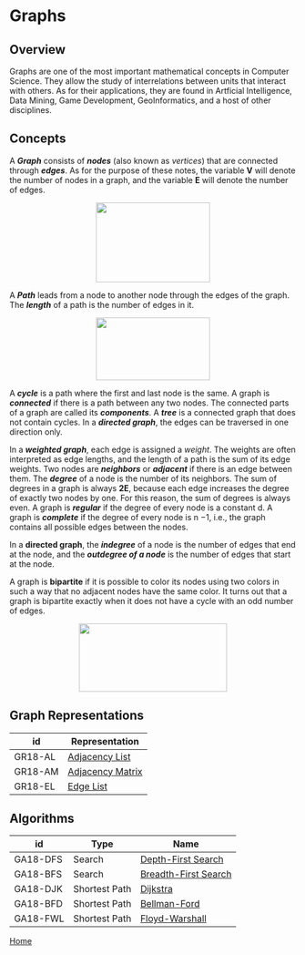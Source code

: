 # Graphs

## Overview

Graphs are one of the most important mathematical concepts in Computer Science. They allow the study of interrelations between units that interact with others. As for their applications, they are found in Artficial Intelligence, Data Mining, Game Development, GeoInformatics, and a host of other disciplines.

## Concepts

A ***Graph*** consists of ***nodes*** (also known as *vertices*) that are connected through ***edges***. As for the purpose of these notes, the variable **V** will denote the number of nodes in a graph, and the variable **E** will denote the number of edges.

<p align="center">
  <img width="200" height="140" src="https://user-images.githubusercontent.com/35730663/45231937-63da7d00-b293-11e8-8e80-112c825c8b82.png">
</p>

A ***Path*** leads from a node to another node through the edges of the graph. The ***length*** of a path is the number of edges in it. 

 <p align="center">
  <img width="200" height="110" src="https://user-images.githubusercontent.com/35730663/45232047-b9168e80-b293-11e8-893c-9eb748888575.png">
</p>

A ***cycle*** is a path where the first and last node is the same.  A graph is ***connected*** if there is a path between any two nodes. The connected parts of a graph are called its ***components***. A ***tree*** is a connected graph that does not contain cycles. In a ***directed graph***, the edges can be traversed in one direction only. 

In a ***weighted graph***, each edge is assigned a *weight*. The weights are often interpreted as edge lengths, and the length of a path is the sum of its edge weights. Two nodes are ***neighbors*** or ***adjacent*** if there is an edge between them. The ***degree*** of a node is the number of its neighbors. The sum of degrees in a graph is always **2E**, because each edge increases the degree of exactly two nodes by one. For this reason, the sum of degrees is always even.
 A graph is ***regular*** if the degree of every node is a constant d. A graph is ***complete*** if the degree of every node is n −1, i.e., the graph contains all possible edges between the nodes.
 
In a **directed graph**, the ***indegree*** of a node is the number of edges that end at the node, and the ***outdegree of a node*** is the number of edges that start at the node.

A graph is **bipartite** if it is possible to color its nodes using two colors in such a way that no adjacent nodes have the same color. It turns out that a graph is bipartite exactly when it does not have a cycle with an odd number of edges.

 <p align="center">
  <img width="260" height="120" src="http://mathworld.wolfram.com/images/eps-gif/BipartiteGraph_1000.gif">
</p>
 
## Graph Representations
 id| Representation| 
--------|-------------------
GR18-AL| [Adjacency List](https://github.com/mua-uniandes/mua-uniandes.github.io/blob/master/GraphsDoc/Representations/AdjacencyList.md)
GR18-AM| [Adjacency Matrix](https://github.com/mua-uniandes/mua-uniandes.github.io/blob/master/GraphsDoc/Representations/AdjacencyMatrix.md)
GR18-EL| [Edge List](https://github.com/mua-uniandes/mua-uniandes.github.io/blob/master/GraphsDoc/Representations/EdgeList.md)


## Algorithms
 id| Type|Name
--------|-------------------|-----------------
GA18-DFS| Search | [Depth-First Search](https://github.com/mua-uniandes/mua-uniandes.github.io/blob/master/GraphsDoc/Algorithms/DepthFirstSearch.md)
GA18-BFS| Search | [Breadth-First Search](https://github.com/mua-uniandes/mua-uniandes.github.io/blob/master/GraphsDoc/Algorithms/BreadthFirstSearch.md)
GA18-DJK| Shortest Path |[Dijkstra](https://github.com/mua-uniandes/mua-uniandes.github.io/blob/master/GraphsDoc/Algorithms/Dijkstra.md)
GA18-BFD| Shortest Path |[Bellman-Ford](https://github.com/mua-uniandes/mua-uniandes.github.io/blob/master/GraphsDoc/Algorithms/BellmanFord.md)
GA18-FWL| Shortest Path |[Floyd-Warshall](https://github.com/mua-uniandes/mua-uniandes.github.io/blob/master/GraphsDoc/Algorithms/FloydWarshall.md)


[Home](https://github.com/mua-uniandes/mua-uniandes.github.io/blob/master/README.md)
